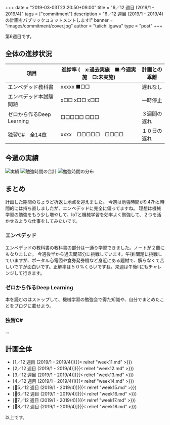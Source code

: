 +++
date = "2019-03-03T23:20:50+09:00"
title = "6／12 週目 (2019/1 - 2019/4)"
tags = ["commitment"]
description = "6／12 週目 (2019/1 - 2019/4)の計画をパブリックコミットメントします!"
banner = "images/commitment/cover.jpg"
author = "taiichi.igawa"
type = "post"
+++

第6週目です。  

<!-- more -->

## 全体の進捗状況

| 項目                  | 進捗率 (　x:過去実施　■:今週実施　□:未実施) | 計画との乖離 |
|---------------------|----------------------------|--------|
| エンベデッド教科書           | xxxxx ■□□                  | 遅れなし   |
| エンベデッド本試験問題         | x□□ x□□ x□□                | 一時停止   |
| ゼロから作るDeep Learning | □□□□□ □□□                  | ３週間の遅れ |
| 独習C\#　全14章          | xxxx　□□□□□　□□□□            | １０日の遅れ |

## 今週の実績
![実績](/images/commitment/week16/week16_done.JPG)
![勉強時間の合計](/images/commitment/week16/week16_circle.png)
![勉強時間の分布](/images/commitment/week16/week16_chart.png)

## まとめ
計画した期間のちょうど折返し地点を迎えました。
今週は勉強時間が9.47hと時間的には持ち直しましたが、エンベデッドに完全に偏ってますね。
理想は機械学習の勉強をもう少し増やして、IoTと機械学習を効率よく勉強して、２つを活かせるような仕事をしてみたいです。

### エンベデッド
エンベデッドの教科書の教科書の部分は一通り学習できました。ノートが２冊にもなりました。
今週後半から過去問部分に挑戦しています。午後I問題に挑戦していますが、ポータル心電図や食券発券機など身近にある題材で、解らなくて苦しいですが面白いです。正解率は５０%くらいですね。来週は午後IIにもチャレンジして行きます。

### ゼロから作るDeep Learning
本を読むのはストップして、機械学習の勉強会で得た知識や、自分でまとめたことをブログに載せよう。

### 独習C\#
…

## 計画全体
* [1／12 週目 (2019/1 - 2019/4)]({{< relref "week11.md" >}})
* [2／12 週目 (2019/1 - 2019/4)]({{< relref "week12.md" >}})
* [3／12 週目 (2019/1 - 2019/4)]({{< relref "week13.md" >}})
* [4／12 週目 (2019/1 - 2019/4)]({{< relref "week14.md" >}})
* [5／12 週目 (2019/1 - 2019/4)]({{< relref "week15.md" >}})
* [6／12 週目 (2019/1 - 2019/4)]({{< relref "week16.md" >}})
* [7／12 週目 (2019/1 - 2019/4)]({{< relref "week17.md" >}})
* [8／12 週目 (2019/1 - 2019/4)]({{< relref "week18.md" >}})

以上です。
